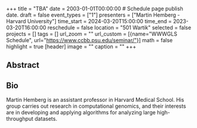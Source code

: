 +++
title = "TBA"
date = 2003-01-01T00:00:00  # Schedule page publish date.
draft = false
event_types = ["1"]
presenters = ["Martin Hemberg - Harvard University"]
time_start = 2024-03-20T15:00:00
time_end = 2023-03-20T16:00:00
reschedule = false
location = "501 Wartik"
selected = false
projects = []
tags = []
url_zoom = ""
url_custom = [{name="WWWGLS Schedule", url="https://www.ccbb.psu.edu/seminar/"}]
math = false
highlight = true
[header]
image = ""
caption = ""
+++

## Abstract



## Bio
Martin Hemberg is an assistant professor in Harvard Medical School. His group carries out research in computational genomics, and their interests are in developing and applying algorithms for analyzing large high-throughput datasets.


